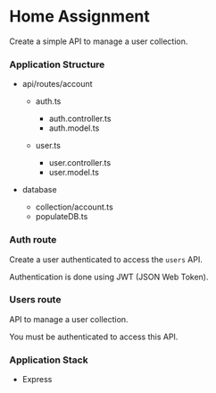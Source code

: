 # Home Assignment 

Create a simple API to manage a user collection.

### Application Structure

- api/routes/account
    - auth.ts
        - auth.controller.ts
        - auth.model.ts

    - user.ts
        - user.controller.ts
        - user.model.ts

- database
    - collection/account.ts
    - populateDB.ts

### Auth route

Create a user authenticated to access the `users` API.

Authentication is done using JWT (JSON Web Token).


### Users route

API to manage a user collection.

You must be authenticated to access this API.

### Application Stack
- Express
- Mongoose
- Typescript


## Database

The database is MongoDB. On the first load of the application it will fetch the first 10 pages from the [reqres.in](https://reqres.in).

## WebUI

Simple HTML page to interact with the API available at `http://localhost:3000/`

## Running the project

#### Directly
Make sure you have MongoDB installed and running on your machine.
```bash
npm install
npm run build
npm run start
```

#### Docker
```bash
docker-compose up
```
